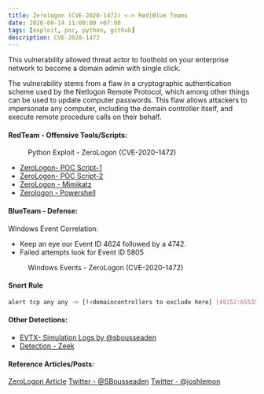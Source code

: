 ```yaml
---
title: Zerologon (CVE-2020-1472) <-> Red|Blue Teams
date: 2020-09-14 11:00:00 +07:00
tags: [exploit, poc, python, github]
description: CVE-2020-1472
---
```


This vulnerability allowed threat actor to foothold on your enterprise network to become a domain admin with single click.

The vulnerability stems from a flaw in a cryptographic authentication scheme used by the Netlogon Remote Protocol, which among other things can be used to update computer passwords. This flaw allows attackers to impersonate any computer, including the domain controller itself, and execute remote procedure calls on their behalf.

#### RedTeam - Offensive Tools/Scripts:

<figure>
<img src="https://raw.githubusercontent.com/zer0trustsec/zer0trustsec.github.io/master/_posts/zerologon-domainadmin-netlogon-cryptography/Exploit.png" alt="">
<figcaption> Python Exploit - ZeroLogon (CVE-2020-1472) </figcaption>
</figure>

- [ZeroLogon- POC Script-1](https://github.com/SecuraBV/CVE-2020-1472)
- [ZeroLogon- POC Script-2](https://github.com/blackarrowsec/redteam-research/tree/master/CVE-2020-1472)
- [ZeroLogon - Mimikatz](https://github.com/gentilkiwi/mimikatz/releases/tag/2.2.0-20200917)
- [Zerologon - Powershell](https://github.com/BC-SECURITY/Invoke-ZeroLogon)

#### BlueTeam - Defense:

Windows Event Correlation:
- Keep an eye our Event ID 4624 followed by a 4742.
- Failed attempts look for Event ID 5805

<figure>
<img src="https://raw.githubusercontent.com/zer0trustsec/zer0trustsec.github.io/master/_posts/zerologon-domainadmin-netlogon-cryptography/zerologon_blueteam.png" alt="">
<figcaption> Windows Events - ZeroLogon (CVE-2020-1472) </figcaption>
</figure>

#### Snort Rule
```bash
alert tcp any any -> [!<domaincontrollers to exclude here] [49152:65535] (msg:"Possible DCSync Detected"; flow:to_server,established; flags:PA; content:"|00 03 10 00 00 00|"; depth:8; content:"|03 00|"; distance:14; classtype:attempted-admin; sid:20166316;)
```

#### Other Detections:

- [EVTX- Simulation Logs by @sbousseaden ](https://github.com/sbousseaden/EVTX-ATTACK-SAMPLES/blob/master/Credential%20Access/remote_pwd_reset_rpc_mimikatz_postzerologon_target_DC.evtx)
- [Detection - Zeek](https://corelight.blog/2020/09/16/detecting-zerologon-cve-2020-1472-with-zeek/)


#### Reference Articles/Posts:
[ZeroLogon Article](https://www.secura.com/blog/zero-logon)
[Twitter - @SBousseaden](https://twitter.com/SBousseaden/status/1306631518618607623)
[Twitter - @joshlemon](https://twitter.com/joshlemon/status/1306487256480460805)
